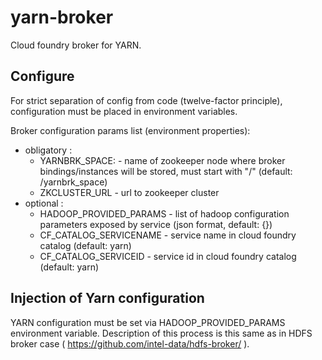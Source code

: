 # yarn-broker

Cloud foundry broker for YARN.

## Configure

For strict separation of config from code (twelve-factor principle), configuration must be placed in environment variables.

Broker configuration params list (environment properties):
* obligatory :
  * YARNBRK_SPACE: - name of zookeeper node where broker bindings/instances will be stored, must start with "/" (default: /yarnbrk_space)
  * ZKCLUSTER_URL - url to zookeeper cluster
* optional :
  * HADOOP_PROVIDED_PARAMS - list of hadoop configuration parameters exposed by service (json format, default: {})
  * CF_CATALOG_SERVICENAME - service name in cloud foundry catalog (default: yarn)
  * CF_CATALOG_SERVICEID - service id in cloud foundry catalog (default: yarn)

## Injection of Yarn configuration
YARN configuration must be set via HADOOP_PROVIDED_PARAMS environment variable. Description of this process is this same as in HDFS broker case ( https://github.com/intel-data/hdfs-broker/ ).

